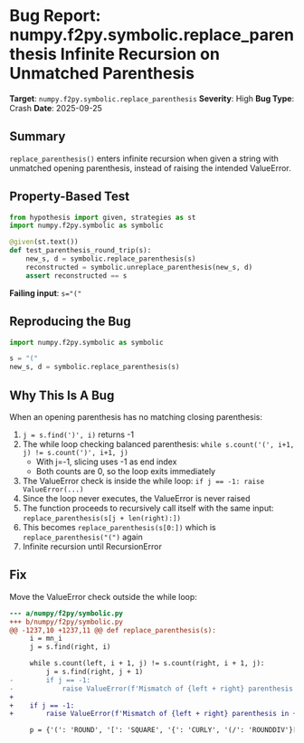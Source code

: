 # Bug Report: numpy.f2py.symbolic.replace_parenthesis Infinite Recursion on Unmatched Parenthesis

**Target**: `numpy.f2py.symbolic.replace_parenthesis`
**Severity**: High
**Bug Type**: Crash
**Date**: 2025-09-25

## Summary

`replace_parenthesis()` enters infinite recursion when given a string with unmatched opening parenthesis, instead of raising the intended ValueError.

## Property-Based Test

```python
from hypothesis import given, strategies as st
import numpy.f2py.symbolic as symbolic

@given(st.text())
def test_parenthesis_round_trip(s):
    new_s, d = symbolic.replace_parenthesis(s)
    reconstructed = symbolic.unreplace_parenthesis(new_s, d)
    assert reconstructed == s
```

**Failing input**: `s="("`

## Reproducing the Bug

```python
import numpy.f2py.symbolic as symbolic

s = "("
new_s, d = symbolic.replace_parenthesis(s)
```

## Why This Is A Bug

When an opening parenthesis has no matching closing parenthesis:
1. `j = s.find(')', i)` returns -1
2. The while loop checking balanced parenthesis: `while s.count('(', i+1, j) != s.count(')', i+1, j)`
   - With j=-1, slicing uses -1 as end index
   - Both counts are 0, so the loop exits immediately
3. The ValueError check is inside the while loop: `if j == -1: raise ValueError(...)`
4. Since the loop never executes, the ValueError is never raised
5. The function proceeds to recursively call itself with the same input: `replace_parenthesis(s[j + len(right):])`
6. This becomes `replace_parenthesis(s[0:])` which is `replace_parenthesis("(")` again
7. Infinite recursion until RecursionError

## Fix

Move the ValueError check outside the while loop:

```diff
--- a/numpy/f2py/symbolic.py
+++ b/numpy/f2py/symbolic.py
@@ -1237,10 +1237,11 @@ def replace_parenthesis(s):
     i = mn_i
     j = s.find(right, i)

     while s.count(left, i + 1, j) != s.count(right, i + 1, j):
         j = s.find(right, j + 1)
-        if j == -1:
-            raise ValueError(f'Mismatch of {left + right} parenthesis in {s!r}')
+
+    if j == -1:
+        raise ValueError(f'Mismatch of {left + right} parenthesis in {s!r}')

     p = {'(': 'ROUND', '[': 'SQUARE', '{': 'CURLY', '(/': 'ROUNDDIV'}[left]
```